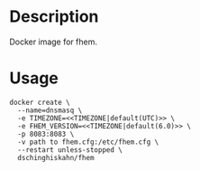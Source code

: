 # Description
Docker image for fhem.

# Usage
```Docker
docker create \
  --name=dnsmasq \
  -e TIMEZONE=<<TIMEZONE|default(UTC)>> \
  -e FHEM_VERSION=<<TIMEZONE|default(6.0)>> \
  -p 8083:8083 \
  -v path to fhem.cfg:/etc/fhem.cfg \
  --restart unless-stopped \
  dschinghiskahn/fhem
```
